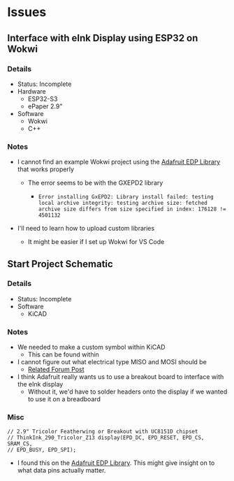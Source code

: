 # Issues

## Interface with eInk Display using ESP32 on Wokwi

### Details

- Status: Incomplete
- Hardware
  - ESP32-S3
  - ePaper 2.9"
- Software
  - Wokwi
  - C++

### Notes

- I cannot find an example Wokwi project using the [Adafruit EDP Library](https://github.com/adafruit/Adafruit_EPD) that works properly

  - The error seems to be with the GXEPD2 library

    - ```
      Error installing GxEPD2: Library install failed: testing local archive integrity: testing archive size: fetched archive size differs from size specified in index: 176128 != 4501132
      ```

- I'll need to learn how to upload custom libraries
  - It might be easier if I set up Wokwi for VS Code



## Start Project Schematic

### Details 

- Status: Incomplete
- Software
  - KiCAD

### Notes

- We needed to make a custom symbol within KiCAD
  - This can be found within
- I cannot figure out what electrical type MISO and MOSI should be
  - [Related Forum Post](https://forum.kicad.info/t/electrical-type-for-spi-device-miso-pins/9444)
- I think Adafruit really wants us to use a breakout board to interface with the eInk display
  - Without it, we'd have to solder headers onto the display if we wanted to use it on a breadboard

### Misc

```
// 2.9" Tricolor Featherwing or Breakout with UC8151D chipset
// ThinkInk_290_Tricolor_Z13 display(EPD_DC, EPD_RESET, EPD_CS, SRAM_CS,
// EPD_BUSY, EPD_SPI);
```

- I found this on the [Adafruit EDP Library](https://github.com/adafruit/Adafruit_EPD). This might give insight on to what data pins actually matter.

